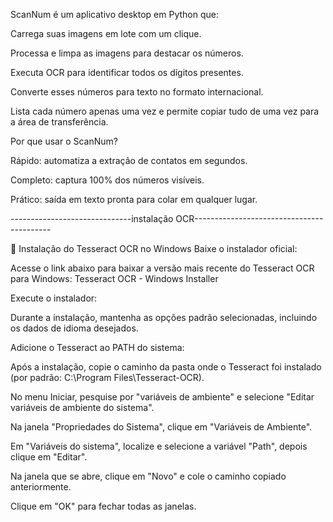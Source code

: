 ScanNum é um aplicativo desktop em Python que:

Carrega suas imagens em lote com um clique.

Processa e limpa as imagens para destacar os números.

Executa OCR para identificar todos os dígitos presentes.

Converte esses números para texto no formato internacional.

Lista cada número apenas uma vez e permite copiar tudo de uma vez para a área de transferência.

Por que usar o ScanNum?

Rápido: automatiza a extração de contatos em segundos.

Completo: captura 100% dos números visíveis.

Prático: saída em texto pronta para colar em qualquer lugar.

------------------------------instalação OCR------------------------------------------

🧩 Instalação do Tesseract OCR no Windows
Baixe o instalador oficial:

Acesse o link abaixo para baixar a versão mais recente do Tesseract OCR para Windows:
Tesseract OCR - Windows Installer

Execute o instalador:

Durante a instalação, mantenha as opções padrão selecionadas, incluindo os dados de idioma desejados.

Adicione o Tesseract ao PATH do sistema:

Após a instalação, copie o caminho da pasta onde o Tesseract foi instalado (por padrão: C:\Program Files\Tesseract-OCR).

No menu Iniciar, pesquise por "variáveis de ambiente" e selecione "Editar variáveis de ambiente do sistema".

Na janela "Propriedades do Sistema", clique em "Variáveis de Ambiente".

Em "Variáveis do sistema", localize e selecione a variável "Path", depois clique em "Editar".

Na janela que se abre, clique em "Novo" e cole o caminho copiado anteriormente.

Clique em "OK" para fechar todas as janelas.
